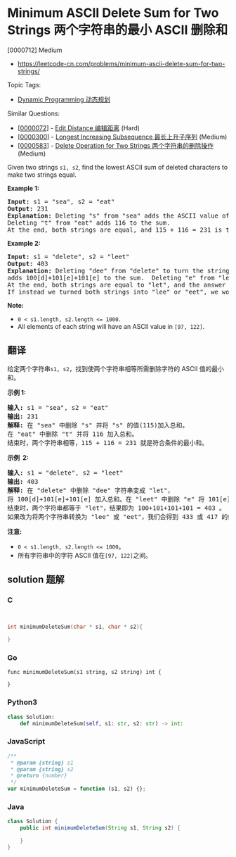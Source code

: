 # Minimum ASCII Delete Sum for Two Strings 两个字符串的最小 ASCII 删除和

[0000712] Medium

- https://leetcode-cn.com/problems/minimum-ascii-delete-sum-for-two-strings/

Topic Tags:

- [Dynamic Programming 动态规划](https://leetcode-cn.com/tag/dynamic-programming/)

Similar Questions:

- [[0000072](https://leetcode-cn.com/problems/edit-distance/)] - [Edit Distance 编辑距离](./0000072.edit-distance.md) (Hard)
- [[0000300](https://leetcode-cn.com/problems/longest-increasing-subsequence/)] - [Longest Increasing Subsequence 最长上升子序列](./0000300.longest-increasing-subsequence.md) (Medium)
- [[0000583](https://leetcode-cn.com/problems/delete-operation-for-two-strings/)] - [Delete Operation for Two Strings 两个字符串的删除操作](./0000583.delete-operation-for-two-strings.md) (Medium)

Given two strings `s1, s2`, find the lowest ASCII sum of deleted characters to make two strings equal.

**Example 1:**

<pre><b>Input:</b> s1 = "sea", s2 = "eat"
<b>Output:</b> 231
<b>Explanation:</b> Deleting "s" from "sea" adds the ASCII value of "s" (115) to the sum.
Deleting "t" from "eat" adds 116 to the sum.
At the end, both strings are equal, and 115 + 116 = 231 is the minimum sum possible to achieve this.
</pre>

**Example 2:**

<pre><b>Input:</b> s1 = "delete", s2 = "leet"
<b>Output:</b> 403
<b>Explanation:</b> Deleting "dee" from "delete" to turn the string into "let",
adds 100[d]+101[e]+101[e] to the sum.  Deleting "e" from "leet" adds 101[e] to the sum.
At the end, both strings are equal to "let", and the answer is 100+101+101+101 = 403.
If instead we turned both strings into "lee" or "eet", we would get answers of 433 or 417, which are higher.
</pre>

**Note:**

- `0 < s1.length, s2.length <= 1000`.
- All elements of each string will have an ASCII value in `[97, 122]`.

## 翻译

给定两个字符串`s1, s2`，找到使两个字符串相等所需删除字符的 ASCII 值的最小和。

**示例 1:**

<pre><strong>输入:</strong> s1 = "sea", s2 = "eat"
<strong>输出:</strong> 231
<strong>解释:</strong> 在 "sea" 中删除 "s" 并将 "s" 的值(115)加入总和。
在 "eat" 中删除 "t" 并将 116 加入总和。
结束时，两个字符串相等，115 + 116 = 231 就是符合条件的最小和。
</pre>

**示例  2:**

<pre><strong>输入:</strong> s1 = "delete", s2 = "leet"
<strong>输出:</strong> 403
<strong>解释:</strong> 在 "delete" 中删除 "dee" 字符串变成 "let"，
将 100[d]+101[e]+101[e] 加入总和。在 "leet" 中删除 "e" 将 101[e] 加入总和。
结束时，两个字符串都等于 "let"，结果即为 100+101+101+101 = 403 。
如果改为将两个字符串转换为 "lee" 或 "eet"，我们会得到 433 或 417 的结果，比答案更大。
</pre>

**注意:**

- `0 < s1.length, s2.length <= 1000`。
- 所有字符串中的字符 ASCII 值在`[97, 122]`之间。

## solution 题解

### C

```c


int minimumDeleteSum(char * s1, char * s2){

}
```

### Go

```golang
func minimumDeleteSum(s1 string, s2 string) int {

}
```

### Python3

```python
class Solution:
    def minimumDeleteSum(self, s1: str, s2: str) -> int:
```

### JavaScript

```javascript
/**
 * @param {string} s1
 * @param {string} s2
 * @return {number}
 */
var minimumDeleteSum = function (s1, s2) {};
```

### Java

```java
class Solution {
    public int minimumDeleteSum(String s1, String s2) {

    }
}
```
